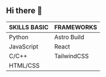 ## Hi there 👋

| SKILLS BASIC | FRAMEWORKS |
|:-------------|:-----------|
|Python        |Astro Build |
|JavaScript    |React       |
|C/C++         |TailwindCSS |
|HTML/CSS      |

